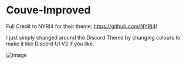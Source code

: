 # Couve-Improved

Full Credit to NYRI4 for their theme: https://github.com/NYRI4!

I just simply changed around the Discord Theme by changing colours to make it like Discord UI V2 if you like.


![image](https://user-images.githubusercontent.com/79745507/147858702-866e7206-02ae-4a63-b9d5-ff6f76f5d406.png)


